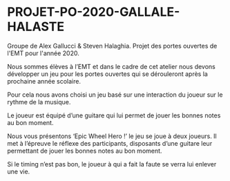 # PROJET-PO-2020-GALLALE-HALASTE
Groupe de Alex Gallucci &amp; Steven Halaghia. Projet des portes ouvertes de l'EMT pour l'année 2020.

Nous sommes élèves à l’EMT et dans le cadre de cet atelier nous devons développer un jeu pour les portes ouvertes qui se dérouleront après la prochaine année scolaire.

Pour cela nous avons choisi un jeu basé sur une interaction du joueur sur le rythme de la musique.

Le joueur est équipé d’une guitare qui lui permet de jouer les bonnes notes au bon moment.

Nous vous présentons ‘Epic Wheel Hero !’ le jeu se joue à deux joueurs. Il met à l’épreuve le réflexe des participants, disposants d’une guitare leur permettant de jouer les bonnes notes au bon moment.

Si le timing n’est pas bon, le joueur à qui a fait la faute se verra lui enlever une vie.
